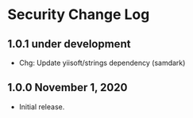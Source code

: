 # Security Change Log

## 1.0.1 under development

- Chg: Update yiisoft/strings dependency (samdark)

## 1.0.0 November 1, 2020

- Initial release.
